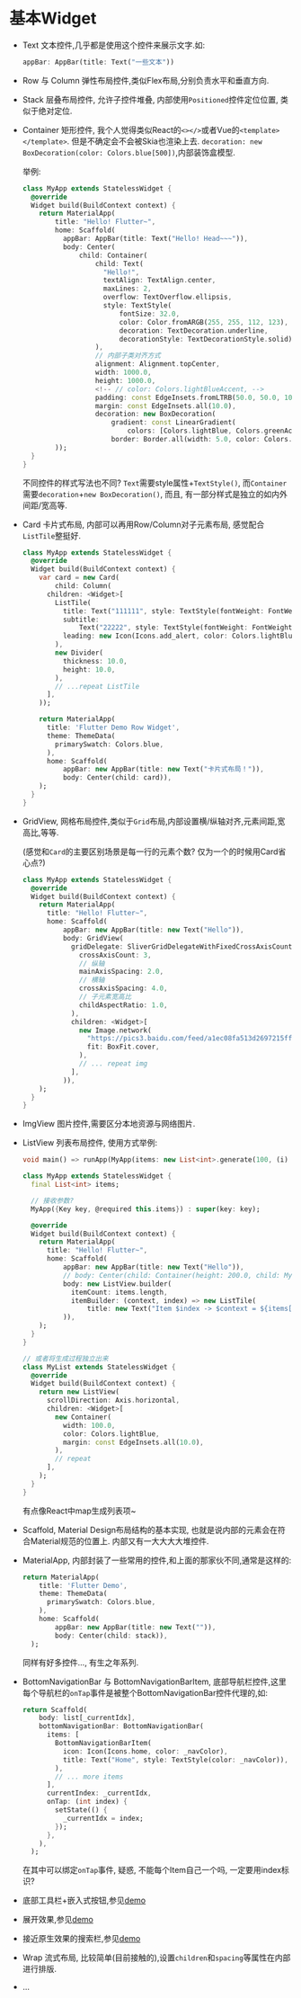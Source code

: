 # 基本Widget

- Text 文本控件,几乎都是使用这个控件来展示文字.如:
  
  ```dart
  appBar: AppBar(title: Text("一些文本"))
  ```

- Row 与 Column 弹性布局控件,类似Flex布局,分别负责水平和垂直方向.

- Stack 层叠布局控件, 允许子控件堆叠, 内部使用`Positioned`控件定位位置, 类似于绝对定位.

- Container 矩形控件, 我个人觉得类似React的`<></>`或者Vue的`<template></template>`. 但是不确定会不会被Skia也渲染上去.
`decoration: new BoxDecoration(color: Colors.blue[500])`,内部装饰盒模型.

  举例:

  ```dart
  class MyApp extends StatelessWidget {
    @override
    Widget build(BuildContext context) {
      return MaterialApp(
          title: "Hello! Flutter~",
          home: Scaffold(
            appBar: AppBar(title: Text("Hello! Head~~~")),
            body: Center(
                child: Container(
                    child: Text(
                      "Hello!",
                      textAlign: TextAlign.center,
                      maxLines: 2,
                      overflow: TextOverflow.ellipsis,
                      style: TextStyle(
                          fontSize: 32.0,
                          color: Color.fromARGB(255, 255, 112, 123),
                          decoration: TextDecoration.underline,
                          decorationStyle: TextDecorationStyle.solid),
                    ),
                    // 内部子类对齐方式
                    alignment: Alignment.topCenter,
                    width: 1000.0,
                    height: 1000.0,
                    <!-- // color: Colors.lightBlueAccent, -->
                    padding: const EdgeInsets.fromLTRB(50.0, 50.0, 10, 0.0),
                    margin: const EdgeInsets.all(10.0),
                    decoration: new BoxDecoration(
                        gradient: const LinearGradient(
                            colors: [Colors.lightBlue, Colors.greenAccent]),
                        border: Border.all(width: 5.0, color: Colors.black)))),
          ));
    }
  }
  ```

  不同控件的样式写法也不同? `Text`需要style属性+`TextStyle()`, 而`Container`需要`decoration`+`new BoxDecoration()`, 而且, 有一部分样式是独立的如内外间距/宽高等. 

- Card 卡片式布局, 内部可以再用Row/Column对子元素布局, 感觉配合`ListTile`整挺好.

  ```dart
  class MyApp extends StatelessWidget {
    @override
    Widget build(BuildContext context) {
      var card = new Card(
          child: Column(
        children: <Widget>[
          ListTile(
            title: Text("111111", style: TextStyle(fontWeight: FontWeight.w500)),
            subtitle:
                Text("22222", style: TextStyle(fontWeight: FontWeight.w400)),
            leading: new Icon(Icons.add_alert, color: Colors.lightBlueAccent),
          ),
          new Divider(
            thickness: 10.0,
            height: 10.0,
          ),
          // ...repeat ListTile
        ],
      ));

      return MaterialApp(
        title: 'Flutter Demo Row Widget',
        theme: ThemeData(
          primarySwatch: Colors.blue,
        ),
        home: Scaffold(
            appBar: new AppBar(title: new Text("卡片式布局！")),
            body: Center(child: card)),
      );
    }
  }
  ```

- GridView, 网格布局控件,类似于`Grid`布局,内部设置横/纵轴对齐,元素间距,宽高比,等等.

  (感觉和`Card`的主要区别场景是每一行的元素个数? 仅为一个的时候用Card省心点?)

  ```dart
  class MyApp extends StatelessWidget {
    @override
    Widget build(BuildContext context) {
      return MaterialApp(
        title: "Hello! Flutter~",
        home: Scaffold(
            appBar: new AppBar(title: new Text("Hello")),
            body: GridView(
              gridDelegate: SliverGridDelegateWithFixedCrossAxisCount(
                crossAxisCount: 3,
                // 纵轴
                mainAxisSpacing: 2.0,
                // 横轴
                crossAxisSpacing: 4.0,
                // 子元素宽高比
                childAspectRatio: 1.0,
              ),
              children: <Widget>[
                new Image.network(
                  "https://pics3.baidu.com/feed/a1ec08fa513d2697215ff693f0dcf8fd4216d81a.jpeg?token=396029c75b06ffda56266a0b87b0fab7&s=0BA3AE0BC48D48EE3C54B4F10300E0B6",
                  fit: BoxFit.cover,
                ),
                // ... repeat img
              ],
            )),
      );
    }
  }
  ```

- ImgView 图片控件,需要区分本地资源与网络图片.

- ListView 列表布局控件, 使用方式举例:
  
  ```dart
  void main() => runApp(MyApp(items: new List<int>.generate(100, (i) => i)));

  class MyApp extends StatelessWidget {
    final List<int> items;

    // 接收参数?
    MyApp({Key key, @required this.items}) : super(key: key);

    @override
    Widget build(BuildContext context) {
      return MaterialApp(
        title: "Hello! Flutter~",
        home: Scaffold(
            appBar: new AppBar(title: new Text("Hello")),
            // body: Center(child: Container(height: 200.0, child: MyList())),
            body: new ListView.builder(
              itemCount: items.length,
              itemBuilder: (context, index) => new ListTile(
                  title: new Text("Item $index -> $context = ${items[index]}")),
            )),
      );
    }
  }

  // 或者将生成过程独立出来
  class MyList extends StatelessWidget {
    @override
    Widget build(BuildContext context) {
      return new ListView(
        scrollDirection: Axis.horizontal,
        children: <Widget>[
          new Container(
            width: 100.0,
            color: Colors.lightBlue,
            margin: const EdgeInsets.all(10.0),
          ),
          // repeat
        ],
      );
    }
  }
  ```
  
  有点像React中map生成列表项~

- Scaffold, Material Design布局结构的基本实现, 也就是说内部的元素会在符合Material规范的位置上. 内部又有一大大大大堆控件.

- MaterialApp, 内部封装了一些常用的控件,和上面的那家伙不同,通常是这样的:
  
  ```dart
  return MaterialApp(
      title: 'Flutter Demo',
      theme: ThemeData(
        primarySwatch: Colors.blue,
      ),
      home: Scaffold(
          appBar: new AppBar(title: new Text("")),
          body: Center(child: stack)),
    );
  ```

  同样有好多控件..., 有生之年系列.

- BottomNavigationBar 与 BottomNavigationBarItem, 底部导航栏控件,这里每个导航栏的`onTap`事件是被整个BottomNavigationBar控件代理的,如:
  
  ```dart
  return Scaffold(
      body: list[_currentIdx],
      bottomNavigationBar: BottomNavigationBar(
        items: [
          BottomNavigationBarItem(
            icon: Icon(Icons.home, color: _navColor),
            title: Text("Home", style: TextStyle(color: _navColor)),
          ),
          // ... more items
        ],
        currentIndex: _currentIdx,
        onTap: (int index) {
          setState(() {
            _currentIdx = index;
          });
        },
      ),
    );
  ```

  在其中可以绑定`onTap`事件, 疑惑, 不能每个Item自己一个吗, 一定要用index标识?

- 底部工具栏+嵌入式按钮,参见[demo](./flutter-demo/util/bottomToolBar)

- 展开效果,参见[demo](./flutter-demo/util/Expansion)

- 接近原生效果的搜索栏,参见[demo](./flutter-demo/util/SearchBar)

- Wrap 流式布局, 比较简单(目前接触的),设置`children`和`spacing`等属性在内部进行排版.

- ...